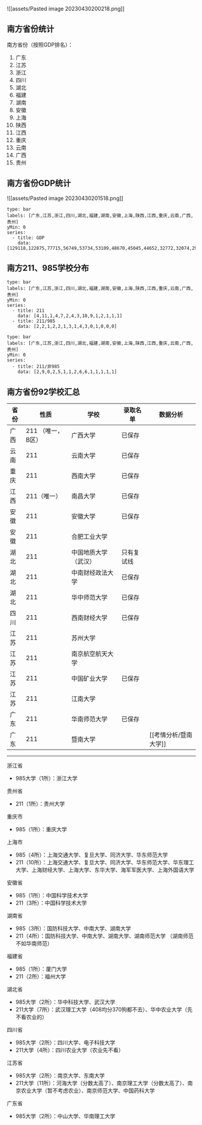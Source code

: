 
![[assets/Pasted image 20230430200218.png]]

## 南方省份统计

南方省份（按照GDP排名）：
1. 广东
2. 江苏
3. 浙江
4. 四川
5. 湖北
6. 福建
7. 湖南
8. 安徽
9. 上海
10. 陕西
11. 江西
12. 重庆
13. 云南
14. 广西
15. 贵州

## 南方省份GDP统计

![[assets/Pasted image 20230430201518.png]]

```chart
type: bar
labels: [广东,江苏,浙江,四川,湖北,福建,湖南,安徽,上海,陕西,江西,重庆,云南,广西,贵州]
yMin: 0
series:
  - title: GDP
    data: [129118,122875,77715,56749,53734,53109,48670,45045,44652,32772,32074,29129,28954,26300,20164]
```

## 南方211、985学校分布

```chart
type: bar
labels: [广东,江苏,浙江,四川,湖北,福建,湖南,安徽,上海,陕西,江西,重庆,云南,广西,贵州]
yMin: 0
series:
  - title: 211
    data: [4,11,1,4,7,2,4,3,10,9,1,2,1,1,1]
  - title: 211/985
    data: [2,2,1,2,2,1,3,1,4,3,0,1,0,0,0]
```

```chart
type: bar
labels: [广东,江苏,浙江,四川,湖北,福建,湖南,安徽,上海,陕西,江西,重庆,云南,广西,贵州]
yMin: 0
series:
  - title: 211/非985
    data: [2,9,0,2,5,1,1,2,6,6,1,1,1,1,1]
```

## 南方省份92学校汇总


| 省份 | 性质              | 学校                 | 录取名单   | 数据分析              |
| ---- | ----------------- | -------------------- | ---------- | --------------------- |
| 广西 | 211 （唯一，B区） | 广西大学             | 已保存     |                       |
| 云南 | 211               | 云南大学             | 已保存     |                       |
| 重庆 | 211               | 西南大学             | 已保存     |                       |
| 江西 | 211（唯一）       | 南昌大学             | 已保存     |                       |
| 安徽 | 211               | 安徽大学             | 已保存     |                       |
| 安徽 | 211               | 合肥工业大学         |            |                       |
| 湖北 | 211               | 中国地质大学（武汉） | 只有复试线 |                       |
| 湖北 | 211               | 中南财经政法大学     | 已保存     |                       |
| 湖北 | 211               | 华中师范大学         | 已保存     |                       |
| 四川 | 211               | 西南财经大学         | 已保存     |                       |
| 江苏 | 211               | 苏州大学             |            |                       |
| 江苏 | 211               | 南京航空航天大学     |            |                       |
| 江苏 | 211               | 中国矿业大学         | 已保存     |                       |
| 江苏 | 211               | 江南大学             |            |                       |
| 广东 | 211               | 华南师范大学         | 已保存     |                       |
| 广东 | 211               | 暨南大学             |            | [[考情分析/暨南大学]] |

---

浙江省
- 985大学（1所）：浙江大学

贵州省
- 211（1所）：贵州大学

重庆市
- 985（1所）：重庆大学

上海市
- 985（4所）：上海交通大学、复旦大学、同济大学、华东师范大学
- 211（10所）：上海交通大学、复旦大学、同济大学、华东师范大学、华东理工大学、上海财经大学、上海大学、东华大学、海军军医大学、上海外国语大学

安徽省
- 985（1所）：中国科学技术大学
- 211（3所）：中国科学技术大学

湖南省
- 985（3所）：国防科技大学、中南大学、湖南大学
- 211（4所）：国防科技大学、中南大学、湖南大学、湖南师范大学
（湖南师范不如华南师范）

福建省
- 985（1所）：厦门大学
- 211（2所）：福州大学

湖北省
- 985大学（2所）：华中科技大学、武汉大学
- 211大学（7所）：武汉理工大学（408均分370狗都不去）、华中农业大学（先不看农业的）

四川省
- 985大学（2所）：四川大学、电子科技大学
- 211大学（4所）：四川农业大学（农业先不看）

江苏省
- 985大学（2所）：南京大学、东南大学
- 211大学（11所）：河海大学（分数太高了）、南京理工大学（分数太高了）、南京农业大学（暂不考虑农业）、南京师范大学、中国药科大学

广东省
- 985大学（2所）：中山大学、华南理工大学